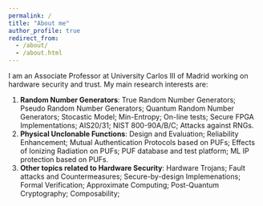 ```yaml
---
permalink: /
title: "About me"
author_profile: true
redirect_from: 
  - /about/
  - /about.html
--- 
```

I am an Associate Professor at University Carlos III of Madrid working on  hardware security and trust. My main research interests are:
1. **Random Number Generators**: True Random Number Generators; Pseudo Random Number Generators; Quantum Random Number Generators; Stocastic Model; Min-Entropy; On-line tests; Secure FPGA Implementations; AIS20/31; NIST 800-90A/B/C; Attacks against RNGs.
2. **Physical Unclonable Functions**: Design and Evaluation; Reliability Enhancement; Mutual Authentication Protocols based on PUFs; Effects of Ionizing Radiation on PUFs; PUF database and test platform; ML IP protection based on PUFs.
3. **Other topics related to Hardware Security**: Hardware Trojans; Fault attacks and Countermeasures; Secure-by-design Implemenations; Formal Verification; Approximate Computing; Post-Quantum Cryptography; Composability; 
